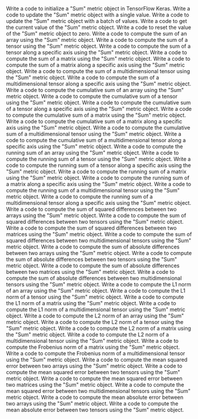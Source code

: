 Write a code to initialize a "Sum" metric object in TensorFlow Keras.
Write a code to update the "Sum" metric object with a single value.
Write a code to update the "Sum" metric object with a batch of values.
Write a code to get the current value of the "Sum" metric object.
Write a code to reset the value of the "Sum" metric object to zero.
Write a code to compute the sum of an array using the "Sum" metric object.
Write a code to compute the sum of a tensor using the "Sum" metric object.
Write a code to compute the sum of a tensor along a specific axis using the "Sum" metric object.
Write a code to compute the sum of a matrix using the "Sum" metric object.
Write a code to compute the sum of a matrix along a specific axis using the "Sum" metric object.
Write a code to compute the sum of a multidimensional tensor using the "Sum" metric object.
Write a code to compute the sum of a multidimensional tensor along a specific axis using the "Sum" metric object.
Write a code to compute the cumulative sum of an array using the "Sum" metric object.
Write a code to compute the cumulative sum of a tensor using the "Sum" metric object.
Write a code to compute the cumulative sum of a tensor along a specific axis using the "Sum" metric object.
Write a code to compute the cumulative sum of a matrix using the "Sum" metric object.
Write a code to compute the cumulative sum of a matrix along a specific axis using the "Sum" metric object.
Write a code to compute the cumulative sum of a multidimensional tensor using the "Sum" metric object.
Write a code to compute the cumulative sum of a multidimensional tensor along a specific axis using the "Sum" metric object.
Write a code to compute the running sum of an array using the "Sum" metric object.
Write a code to compute the running sum of a tensor using the "Sum" metric object.
Write a code to compute the running sum of a tensor along a specific axis using the "Sum" metric object.
Write a code to compute the running sum of a matrix using the "Sum" metric object.
Write a code to compute the running sum of a matrix along a specific axis using the "Sum" metric object.
Write a code to compute the running sum of a multidimensional tensor using the "Sum" metric object.
Write a code to compute the running sum of a multidimensional tensor along a specific axis using the "Sum" metric object.
Write a code to compute the sum of squared differences between two arrays using the "Sum" metric object.
Write a code to compute the sum of squared differences between two tensors using the "Sum" metric object.
Write a code to compute the sum of squared differences between two matrices using the "Sum" metric object.
Write a code to compute the sum of squared differences between two multidimensional tensors using the "Sum" metric object.
Write a code to compute the sum of absolute differences between two arrays using the "Sum" metric object.
Write a code to compute the sum of absolute differences between two tensors using the "Sum" metric object.
Write a code to compute the sum of absolute differences between two matrices using the "Sum" metric object.
Write a code to compute the sum of absolute differences between two multidimensional tensors using the "Sum" metric object.
Write a code to compute the L1 norm of an array using the "Sum" metric object.
Write a code to compute the L1 norm of a tensor using the "Sum" metric object.
Write a code to compute the L1 norm of a matrix using the "Sum" metric object.
Write a code to compute the L1 norm of a multidimensional tensor using the "Sum" metric object.
Write a code to compute the L2 norm of an array using the "Sum" metric object.
Write a code to compute the L2 norm of a tensor using the "Sum" metric object.
Write a code to compute the L2 norm of a matrix using the "Sum" metric object.
Write a code to compute the L2 norm of a multidimensional tensor using the "Sum" metric object.
Write a code to compute the Frobenius norm of a matrix using the "Sum" metric object.
Write a code to compute the Frobenius norm of a multidimensional tensor using the "Sum" metric object.
Write a code to compute the mean squared error between two arrays using the "Sum" metric object.
Write a code to compute the mean squared error between two tensors using the "Sum" metric object.
Write a code to compute the mean squared error between two matrices using the "Sum" metric object.
Write a code to compute the mean squared error between two multidimensional tensors using the "Sum" metric object.
Write a code to compute the mean absolute error between two arrays using the "Sum" metric object.
Write a code to compute the mean absolute error between two tensors using the "Sum" metric object.
